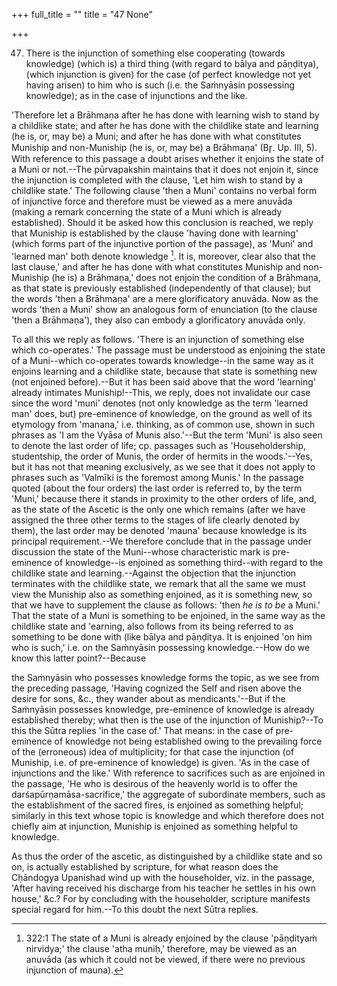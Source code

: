 +++
full_title = ""
title = "47 None"

+++




47. There is the injunction of something else cooperating (towards knowledge) (which is) a third thing (with regard to bālya and pāṇḍitya), (which injunction is given) for the case (of perfect knowledge not yet having arisen) to him who is such (i.e. the Saṁnyāsin possessing knowledge); as in the case of injunctions and the like.

'Therefore let a Brāhmaṇa after he has done with learning wish to stand by a childlike state; and after he has done with the childlike state and learning (he is, or, may be) a Muni; and after he has done with what constitutes Muniship and non-Muniship (he is, or, may be) a Brāhmaṇa' (Br̥. Up. III, 5). With reference to this passage a doubt arises whether it enjoins the state of a Muni or not.--The pūrvapakshin maintains that it does not enjoin it, since the injunction is completed with the clause, 'Let him wish to stand by a childlike state.' The following clause 'then a Muni' contains no verbal form of injunctive force and therefore must be viewed as a mere anuvāda (making a remark concerning the state of a Muni which is already established). Should it be asked how this conclusion is reached, we reply that Muniship is established by the clause 'having done with learning' (which forms part of the injunctive portion of the passage), as 'Muni' and 'learned man' both denote knowledge [^fn_203]. It is, moreover, clear also that the last clause,' and after he has done with what constitutes Muniship and non-Muniship (he is) a Brāhmaṇa,' does not enjoin the condition of a Brāhmaṇa, as that state is previously established (independently of that clause); but the words 'then a Brāhmaṇa' are a mere glorificatory anuvāda. Now as the words 'then a Muni' show an analogous form of enunciation (to the clause 'then a Brāhmaṇa'), they also can embody a glorificatory anuvāda only.

[^fn_203]: 322:1 The state of a Muni is already enjoined by the clause 'pāṇḍityaṁ nirvidya;' the clause 'atha muniḥ,' therefore, may be viewed as an anuvāda (as which it could not be viewed, if there were no previous injunction of mauna).

To all this we reply as follows. 'There is an injunction of something else which co-operates.' The passage must be understood as enjoining the state of a Muni--which co-operates towards knowledge--in the same way as it enjoins learning and a childlike state, because that state is something new (not enjoined before).--But it has been said above that the word 'learning' already intimates Muniship!--This, we reply, does not invalidate our case since the word 'muni' denotes (not only knowledge as the term 'learned man' does, but) pre-eminence of knowledge, on the ground as well of its etymology from 'manana,' i.e. thinking, as of common use, shown in such phrases as 'I am the Vyāsa of Munis also.'--But the term 'Muni' is also seen to denote the last order of life; cp. passages such as 'Householdership, studentship, the order of Munis, the order of hermits in the woods.'--Yes, but it has not that meaning exclusively, as we see that it does not apply to phrases such as 'Valmīki is the foremost among Munis.' In the passage quoted (about the four orders) the last order is referred to, by the term 'Muni,' because there it stands in proximity to the other orders of life, and, as the state of the Ascetic is the only one which remains (after we have assigned the three other terms to the stages of life clearly denoted by them), the last order may be denoted 'mauna' because knowledge is its principal requirement.--We therefore conclude that in the passage under discussion the state of the Muni--whose characteristic mark is pre-eminence of knowledge--is enjoined as something third--with regard to the childlike state and learning.--Against the objection that the injunction terminates with the childlike state, we remark that all the same we must view the Muniship also as something enjoined, as it is something new, so that we have to supplement the clause as follows: 'then _he is to be_ a Muni.' That the state of a Muni is something to be enjoined, in the same way as the childlike state and 'earning, also follows from its being referred to as something to be done with (like bālya and pāṇḍitya. It is enjoined 'on him who is such,' i.e. on the Saṁnyāsin possessing knowledge.--How do we know this latter point?--Because

the Saṁnyāsin who possesses knowledge forms the topic, as we see from the preceding passage, 'Having cognized the Self and risen above the desire for sons, &c., they wander about as mendicants.'--But if the Saṁnyāsin possesses knowledge, pre-eminence of knowledge is already established thereby; what then is the use of the injunction of Muniship?--To this the Sūtra replies 'in the case of.' That means: in the case of pre-eminence of knowledge not being established owing to the prevailing force of the (erroneous) idea of multiplicity; for that case the injunction (of Muniship, i.e. of pre-eminence of knowledge) is given. 'As in the case of injunctions and the like.' With reference to sacrifices such as are enjoined in the passage, 'He who is desirous of the heavenly world is to offer the darśapūrṇamāsa-sacrifice,' the aggregate of subordinate members, such as the establishment of the sacred fires, is enjoined as something helpful; similarly in this text whose topic is knowledge and which therefore does not chiefly aim at injunction, Muniship is enjoined as something helpful to knowledge.

As thus the order of the ascetic, as distinguished by a childlike state and so on, is actually established by scripture, for what reason does the Cḥāndogya Upanishad wind up with the householder, viz. in the passage, 'After having received his discharge from his teacher he settles in his own house,' &c.? For by concluding with the householder, scripture manifests special regard for him.--To this doubt the next Sūtra replies.

